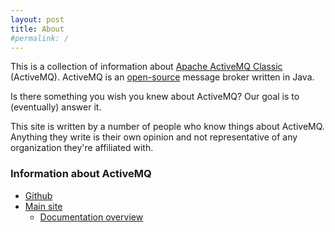 ```yaml
---
layout: post
title: About
#permalink: /
---
```


This is a collection of information about [Apache ActiveMQ Classic](https://activemq.apache.org/components/classic/) (ActiveMQ). ActiveMQ is an [open-source](https://github.com/apache/activemq) message broker written in Java.

Is there something you wish you knew about ActiveMQ? Our goal is to (eventually) answer it.

This site is written by a number of people who know things about ActiveMQ. Anything they write is their own opinion and not representative of any organization they're affiliated with.

### Information about ActiveMQ

- [Github](https://github.com/apache/activemq)
- [Main site](https://activemq.apache.org/components/classic/)
    - [Documentation overview](https://activemq.apache.org/components/classic/documentation/) 

